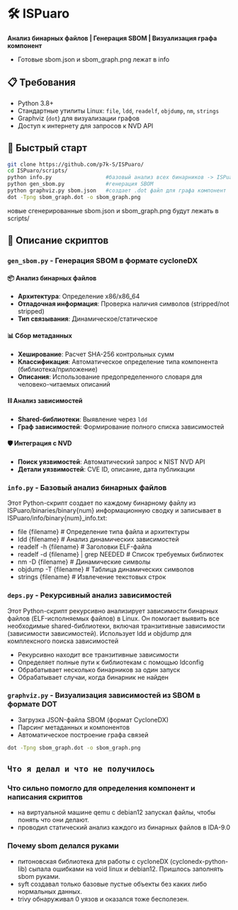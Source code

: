 # 🛠️ ISPuaro 
**Анализ бинарных файлов | Генерация SBOM | Визуализация графа компонент**
- Готовые sbom.json и sbom_graph.png лежат в info 

## 📋 Требования  
- Python 3.8+
- Стандартные утилиты Linux: `file`, `ldd`, `readelf`, `objdump`, `nm`, `strings`
- Graphviz (`dot`) для визуализации графов
- Доступ к интернету для запросов к NVD API

## 🚀 Быстрый старт  
```bash
git clone https://github.com/p7k-S/ISPuaro/
cd ISPuaro/scripts/
python info.py                 #базовый анализ всех бинарников -> ISPuaro/info/
python gen_sbom.py             #генерация SBOM
python graphviz.py sbom.json   #создает .dot файл для графа компонент
dot -Tpng sbom_graph.dot -o sbom_graph.png
```
новые сгенерированные sbom.json и sbom_graph.png будут лежать в scripts/


## 📌 Описание скриптов

### `gen_sbom.py` - Генерация SBOM в формате cycloneDX
#### 📦 Анализ бинарных файлов
- **Архитектура**: Определение x86/x86_64
- **Отладочная информация**: Проверка наличия символов (stripped/not stripped)
- **Тип связывания**: Динамическое/статическое

#### 📊 Сбор метаданных
- **Хеширование**: Расчет SHA-256 контрольных сумм
- **Классификация**: Автоматическое определение типа компонента (библиотека/приложение)
- **Описания**: Использование предопределенного словаря для человеко-читаемых описаний

#### ⛓ Анализ зависимостей
- **Shared-библиотеки**: Выявление через `ldd`
- **Граф зависимостей**: Формирование полного списка зависимостей

#### 🛡 Интеграция с NVD
- **Поиск уязвимостей**: Автоматический запрос к NIST NVD API
- **Детали уязвимостей**: CVE ID, описание, дата публикации


### `info.py` - Базовый анализ бинарных файлов
Этот Python-скрипт создает по каждому бинарному файлу из ISPuaro/binaries/binary{num} информационную сводку и записывает в ISPuaro/info/binary{num}_info.txt:

- file {filename}             # Определение типа файла и архитектуры
- ldd {filename}              # Анализ динамических зависимостей
- readelf -h {filename}       # Заголовки ELF-файла
- readelf -d {filename} | grep NEEDED  # Список требуемых библиотек
- nm -D {filename}            # Динамические символы
- objdump -T {filename}       # Таблица динамических символов
- strings {filename}          # Извлечение текстовых строк


### `deps.py` - Рекурсивный анализ зависимостей
Этот Python-скрипт рекурсивно анализирует зависимости бинарных файлов (ELF-исполняемых файлов) в Linux. Он помогает выявить все необходимые shared-библиотеки, включая транзитивные зависимости (зависимости зависимостей).
Использует ldd и objdump для комплексного поиска зависимостей

- Рекурсивно находит все транзитивные зависимости
- Определяет полные пути к библиотекам с помощью ldconfig
- Обрабатывает несколько бинарников за один запуск
- Обрабатывает случаи, когда бинарник не найден


### `graphviz.py` - Визуализация зависимостей из SBOM в формате DOT
- Загрузка JSON-файла SBOM (формат CycloneDX)
- Парсинг метаданных и компонентов
- Автоматическое построение графа связей
```bash
dot -Tpng sbom_graph.dot -o sbom_graph.png
```

## `Что я делал и что не получилось`
### Что сильно помогло для определения компонент и написания скриптов
- на виртуальной машине qemu с debian12 запускал файлы, чтобы понять что они делают.
- проводил статический анализ каждого из бинарных файлов в IDA-9.0

### Почему sbom делался руками
- питоновская библиотека для работы с cycloneDX (cyclonedx-python-lib) сыпала ошибками на void linux и debian12. Пришлось заполнять sbom руками.
- syft создавал только базовые пустые объекты без каких либо нормальных данных.
- trivy обнаруживал 0 уязов и оказался тоже бесполезен.
